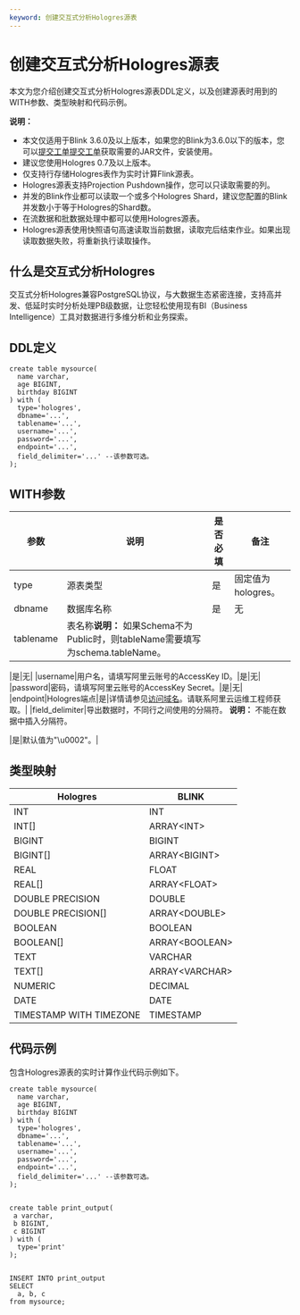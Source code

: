 ```yaml
---
keyword: 创建交互式分析Hologres源表
---
```


# 创建交互式分析Hologres源表

本文为您介绍创建交互式分析Hologres源表DDL定义，以及创建源表时用到的WITH参数、类型映射和代码示例。

**说明：**

-   本文仅适用于Blink 3.6.0及以上版本，如果您的Blink为3.6.0以下的版本，您可以[提交工单](https://selfservice.console.aliyun.com/ticket/createIndex?spm=5176.2020520129.console-base-top.dwork-order-1.29d546aee0gsiH)[提交工单](https://workorder-intl.console.aliyun.com/)获取需要的JAR文件，安装使用。
-   建议您使用Hologres 0.7及以上版本。
-   仅支持行存储Hologres表作为实时计算Flink源表。
-   Hologres源表支持Projection Pushdown操作，您可以只读取需要的列。
-   并发的Blink作业都可以读取一个或多个Hologres Shard，建议您配置的Blink并发数小于等于Hologres的Shard数。
-   在流数据和批数据处理中都可以使用Hologres源表。
-   Hologres源表使用快照语句高速读取当前数据，读取完后结束作业。如果出现读取数据失败，将重新执行读取操作。

## 什么是交互式分析Hologres

交互式分析Hologres兼容PostgreSQL协议，与大数据生态紧密连接，支持高并发、低延时实时分析处理PB级数据，让您轻松使用现有BI（Business Intelligence）工具对数据进行多维分析和业务探索。

## DDL定义

```
create table mysource(
  name varchar,
  age BIGINT,
  birthday BIGINT
) with (
  type='hologres',
  dbname='...',
  tablename='...',
  username='...',
  password='...',
  endpoint='...',
  field_delimiter='...' --该参数可选。
);
```

## WITH参数

|参数|说明|是否必填|备注|
|--|--|----|--|
|type|源表类型|是|固定值为hologres。|
|dbname|数据库名称|是|无|
|tablename|表名称**说明：** 如果Schema不为Public时，则tableName需要填写为schema.tableName。

|是|无|
|username|用户名，请填写阿里云账号的AccessKey ID。|是|无|
|password|密码，请填写阿里云账号的AccessKey Secret。|是|无|
|endpoint|Hologres端点|是|详情请参见[访问域名](/intl.zh-CN/实例管理/访问域名.md)。请联系阿里云运维工程师获取。|
|field\_delimiter|导出数据时，不同行之间使用的分隔符。 **说明：** 不能在数据中插入分隔符。

|是|默认值为"\\u0002"。|

## 类型映射

|Hologres|BLINK|
|--------|-----|
|INT|INT|
|INT\[\]|ARRAY<INT\>|
|BIGINT|BIGINT|
|BIGINT\[\]|ARRAY<BIGINT\>|
|REAL|FLOAT|
|REAL\[\]|ARRAY<FLOAT\>|
|DOUBLE PRECISION|DOUBLE|
|DOUBLE PRECISION\[\]|ARRAY<DOUBLE\>|
|BOOLEAN|BOOLEAN|
|BOOLEAN\[\]|ARRAY<BOOLEAN\>|
|TEXT|VARCHAR|
|TEXT\[\]|ARRAY<VARCHAR\>|
|NUMERIC|DECIMAL|
|DATE|DATE|
|TIMESTAMP WITH TIMEZONE|TIMESTAMP|

## 代码示例

包含Hologres源表的实时计算作业代码示例如下。

```
create table mysource(
  name varchar,
  age BIGINT,
  birthday BIGINT
) with (
  type='hologres',
  dbname='...',
  tablename='...',
  username='...',
  password='...',
  endpoint='...',
  field_delimiter='...' --该参数可选。
);


create table print_output(
 a varchar,
 b BIGINT,
 c BIGINT 
) with (
  type='print'
);


INSERT INTO print_output
SELECT 
  a, b, c
from mysource;
```

